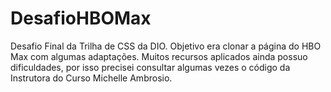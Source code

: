 # DesafioHBOMax
Desafio Final da Trilha de CSS da DIO. Objetivo era clonar a página do HBO Max com algumas adaptações. Muitos recursos aplicados ainda possuo dificuldades, por isso precisei consultar algumas vezes o código da Instrutora do Curso Michelle Ambrosio.
